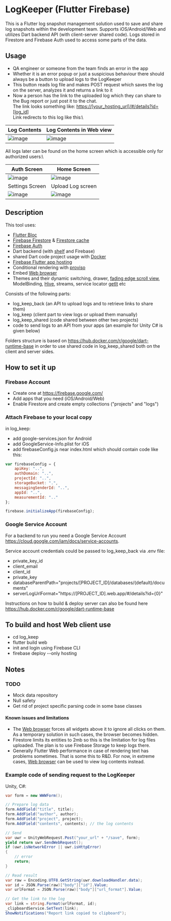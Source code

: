 # LogKeeper (Flutter Firebase)

This is a Flutter log snapshot management solution used to save and share log snapshots within the development team.
Supports iOS/Android/Web and utilizes Dart backend API (with client-server shared code). 
Logs stored in Firestore and Firebase Auth used to access some parts of the data.

## Usage

* QA engineer or someone from the team finds an error in the app
* Whether it is an error popup or just a suspicious behaviour there should always be a button to upload logs to the LogKeeper
* This button reads log file and makes POST request which saves the log on the server, analyzes it and returns a link to it
* Now a person has the link to the uploaded log which they can share to the Bug report or just post it to the chat.\
The link looks something like: [https://[your_hosting_url]/#/details?id=[log_id]]()  \
Link redirects to this log like this:\

| Log Contents  | Log Contents in Web view |
| ------------- | ------------- |
| ![image](screenshots/screenshot_log.png) | ![image](screenshots/screenshot_log.png)  |

All logs later can be found on the home screen which is accessible only for authorized users:\

| Auth Screen  | Home Screen |
| ------------- | ------------- |
| ![image](screenshots/screenshot_main.png) | ![image](screenshots/screenshot_main.png)  |
| Settings Screen  | Upload Log screen  |
| ![image](screenshots/screenshot_main.png) | ![image](screenshots/screenshot_main.png)  |
 
## Description

This tool uses:
* [Flutter Bloc](https://pub.dev/packages/flutter_bloc)
* [Firebase Firestore](https://firebase.google.com/docs/firestore) & [Firestore cache](https://pub.dev/packages/firestore_cache)
* [Firebase Auth](https://firebase.google.com/docs/auth)
* Dart backend (with [shelf](https://pub.dev/packages/shelf) and Firebase)
* shared Dart code project usage with [Docker](https://www.docker.com/)
* [Firebase Flutter app hosting](https://firebase.google.com/docs/hosting)
* Conditional rendering with [proviso](https://pub.dev/packages/proviso)
* Embed [Web browser](https://pub.dev/packages/web_browser)
* Themes and their dynamic switching, drawer, [fading edge scroll view](https://pub.dev/packages/fading_edge_scrollview),
 ModelBinding, [Hive](https://pub.dev/packages/hive), streams, service locator [getIt](https://pub.dev/packages/get_it) etc

Consists of the following parts:
- log_keep_back (an API to upload logs and to retrieve links to share them)
- log_keep (client part to view logs or upload them manually)
- log_keep_shared (code shared between other two projects)
- code to send logs to an API from your apps (an example for Unity C# is given below)

Folders structure is based on https://hub.docker.com/r/google/dart-runtime-base
in order to use shared code in log_keep_shared both on the client and server sides.

## How to set it up

### Firebase Account

* Create one at https://firebase.google.com/
* Add apps that you need (iOS/Android/Web)
* Enable Firestore and create empty collections ("projects" and "logs")

### Attach Firebase to your local copy

in log_keep:
* add google-services.json for Android
* add GoogleService-Info.plist for iOS
* add firebaseConfig.js near index.html which should contain code like this:

```javascript
var firebaseConfig = {
    apiKey: "..",
    authDomain: "..",
    projectId: "..",
    storageBucket: ".",
    messagingSenderId: "..",
    appId: "..",
    measurementId: ".."
};

firebase.initializeApp(firebaseConfig);
```

### Google Service Account

For a backend to run you need a Google Service Account https://cloud.google.com/iam/docs/service-accounts. 

Service account credentials could be passed to log_keep_back via .env file:
* private_key_id
* client_email
* client_id
* private_key
* databaseParentPath="projects/[PROJECT_ID]/databases/(default)/documents"
* serverLogUrlFormat="https://[PROJECT_ID].web.app/#/details?id={0}"	

Instructions on how to build & deploy server can also be found here https://hub.docker.com/r/google/dart-runtime-base

## To build and host Web client use
* cd log_keep
* flutter build web 
* init and login using Firebase CLI 
* firebase deploy --only hosting

## Notes

### TODO
* Mock data repository
* Null safety
* Get rid of project specific parsing code in some base classes

#### Known issues and limitations
* The [Web browser](https://pub.dev/packages/web_browser) forces all widgets above it to ignore all clicks on them.
As a temporary solution in such cases, the browser becomes hidden.
* Firestore limits its entities to 2mb so this is the limitation for log files uploaded. 
The plan is to use Firebase Storage to keep logs there.
* Generally Flutter Web performance in case of rendering text has problems sometimes. That is some this to R&D. For now, in extreme cases, [Web browser](https://pub.dev/packages/web_browser) can be used to view log contents instead. 

### Example code of sending request to the LogKeeper

Unity, C#:

```csharp
var form = new WWWForm();

// Prepare log data
form.AddField("title", title);
form.AddField("author", author);
form.AddField("project", project);
form.AddField("contents", contents); // the log contents

// Send
var uwr = UnityWebRequest.Post("your_url" + "/save", form);
yield return uwr.SendWebRequest();
if (uwr.isNetworkError || uwr.isHttpError)
{
    // error
    return;
}

// Read result
var raw = Encoding.UTF8.GetString(uwr.downloadHandler.data);
var id = JSON.Parse(raw)["body"]["id"].Value;
var urlFormat = JSON.Parse(raw)["body"]["url_format"].Value;

// Get the link to the log
var link = string.Format(urlFormat, id);
_clipboardService.SetText(link);
ShowNotifications("Report link copied to clipboard");
```